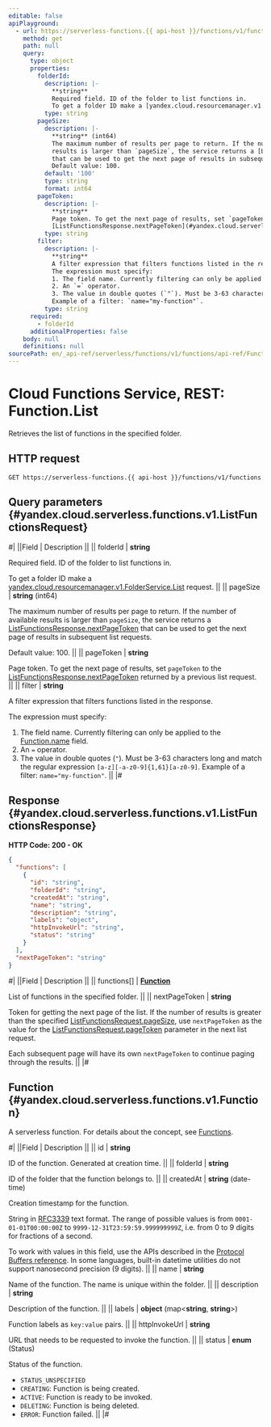 ```yaml
---
editable: false
apiPlayground:
  - url: https://serverless-functions.{{ api-host }}/functions/v1/functions
    method: get
    path: null
    query:
      type: object
      properties:
        folderId:
          description: |-
            **string**
            Required field. ID of the folder to list functions in.
            To get a folder ID make a [yandex.cloud.resourcemanager.v1.FolderService.List](/docs/resource-manager/api-ref/Folder/list#List) request.
          type: string
        pageSize:
          description: |-
            **string** (int64)
            The maximum number of results per page to return. If the number of available
            results is larger than `pageSize`, the service returns a [ListFunctionsResponse.nextPageToken](#yandex.cloud.serverless.functions.v1.ListFunctionsResponse)
            that can be used to get the next page of results in subsequent list requests.
            Default value: 100.
          default: '100'
          type: string
          format: int64
        pageToken:
          description: |-
            **string**
            Page token. To get the next page of results, set `pageToken` to the
            [ListFunctionsResponse.nextPageToken](#yandex.cloud.serverless.functions.v1.ListFunctionsResponse) returned by a previous list request.
          type: string
        filter:
          description: |-
            **string**
            A filter expression that filters functions listed in the response.
            The expression must specify:
            1. The field name. Currently filtering can only be applied to the [Function.name](#yandex.cloud.serverless.functions.v1.Function) field.
            2. An `=` operator.
            3. The value in double quotes (`"`). Must be 3-63 characters long and match the regular expression `[a-z][-a-z0-9]{1,61}[a-z0-9]`.
            Example of a filter: `name="my-function"`.
          type: string
      required:
        - folderId
      additionalProperties: false
    body: null
    definitions: null
sourcePath: en/_api-ref/serverless/functions/v1/functions/api-ref/Function/list.md
---
```


# Cloud Functions Service, REST: Function.List

Retrieves the list of functions in the specified folder.

## HTTP request

```
GET https://serverless-functions.{{ api-host }}/functions/v1/functions
```

## Query parameters {#yandex.cloud.serverless.functions.v1.ListFunctionsRequest}

#|
||Field | Description ||
|| folderId | **string**

Required field. ID of the folder to list functions in.

To get a folder ID make a [yandex.cloud.resourcemanager.v1.FolderService.List](/docs/resource-manager/api-ref/Folder/list#List) request. ||
|| pageSize | **string** (int64)

The maximum number of results per page to return. If the number of available
results is larger than `pageSize`, the service returns a [ListFunctionsResponse.nextPageToken](#yandex.cloud.serverless.functions.v1.ListFunctionsResponse)
that can be used to get the next page of results in subsequent list requests.

Default value: 100. ||
|| pageToken | **string**

Page token. To get the next page of results, set `pageToken` to the
[ListFunctionsResponse.nextPageToken](#yandex.cloud.serverless.functions.v1.ListFunctionsResponse) returned by a previous list request. ||
|| filter | **string**

A filter expression that filters functions listed in the response.

The expression must specify:
1. The field name. Currently filtering can only be applied to the [Function.name](#yandex.cloud.serverless.functions.v1.Function) field.
2. An `=` operator.
3. The value in double quotes (`"`). Must be 3-63 characters long and match the regular expression `[a-z][-a-z0-9]{1,61}[a-z0-9]`.
Example of a filter: `name="my-function"`. ||
|#

## Response {#yandex.cloud.serverless.functions.v1.ListFunctionsResponse}

**HTTP Code: 200 - OK**

```json
{
  "functions": [
    {
      "id": "string",
      "folderId": "string",
      "createdAt": "string",
      "name": "string",
      "description": "string",
      "labels": "object",
      "httpInvokeUrl": "string",
      "status": "string"
    }
  ],
  "nextPageToken": "string"
}
```

#|
||Field | Description ||
|| functions[] | **[Function](#yandex.cloud.serverless.functions.v1.Function)**

List of functions in the specified folder. ||
|| nextPageToken | **string**

Token for getting the next page of the list. If the number of results is greater than
the specified [ListFunctionsRequest.pageSize](#yandex.cloud.serverless.functions.v1.ListFunctionsRequest), use `nextPageToken` as the value
for the [ListFunctionsRequest.pageToken](#yandex.cloud.serverless.functions.v1.ListFunctionsRequest) parameter in the next list request.

Each subsequent page will have its own `nextPageToken` to continue paging through the results. ||
|#

## Function {#yandex.cloud.serverless.functions.v1.Function}

A serverless function. For details about the concept, see [Functions](/docs/functions/concepts/function).

#|
||Field | Description ||
|| id | **string**

ID of the function. Generated at creation time. ||
|| folderId | **string**

ID of the folder that the function belongs to. ||
|| createdAt | **string** (date-time)

Creation timestamp for the function.

String in [RFC3339](https://www.ietf.org/rfc/rfc3339.txt) text format. The range of possible values is from
`0001-01-01T00:00:00Z` to `9999-12-31T23:59:59.999999999Z`, i.e. from 0 to 9 digits for fractions of a second.

To work with values in this field, use the APIs described in the
[Protocol Buffers reference](https://developers.google.com/protocol-buffers/docs/reference/overview).
In some languages, built-in datetime utilities do not support nanosecond precision (9 digits). ||
|| name | **string**

Name of the function. The name is unique within the folder. ||
|| description | **string**

Description of the function. ||
|| labels | **object** (map<**string**, **string**>)

Function labels as `key:value` pairs. ||
|| httpInvokeUrl | **string**

URL that needs to be requested to invoke the function. ||
|| status | **enum** (Status)

Status of the function.

- `STATUS_UNSPECIFIED`
- `CREATING`: Function is being created.
- `ACTIVE`: Function is ready to be invoked.
- `DELETING`: Function is being deleted.
- `ERROR`: Function failed. ||
|#